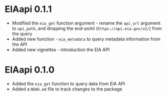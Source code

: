 # EIAapi 0.1.1

* Modified the `eia_get` function argument - rename the `api_url` argument to `api_path`, and dropping the end-point (`https://api.eia.gov/v2/`) from the query
* Added new function - `eia_metadata` to query metadata information from the API
* Added new vignettes - introduction the EIA API

# EIAapi 0.1.0

* Added the `eia_get` function to query data from EIA API
* Added a `NEWS.md` file to track changes to the package
